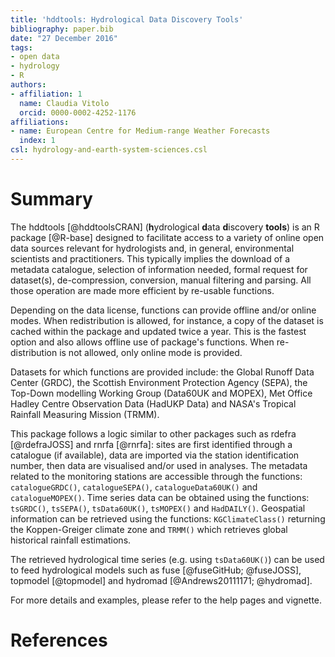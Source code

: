 ```yaml
---
title: 'hddtools: Hydrological Data Discovery Tools'
bibliography: paper.bib
date: "27 December 2016"
tags:
- open data
- hydrology
- R
authors:
- affiliation: 1
  name: Claudia Vitolo
  orcid: 0000-0002-4252-1176
affiliations:
- name: European Centre for Medium-range Weather Forecasts
  index: 1
csl: hydrology-and-earth-system-sciences.csl
---
```


# Summary

The hddtools [@hddtoolsCRAN] (**h**ydrological **d**ata **d**iscovery **tools**) is an R package [@R-base] designed to facilitate access to a variety of online open data sources relevant for hydrologists and, in general, environmental scientists and practitioners. This typically implies the download of a metadata catalogue, selection of information needed, formal request for dataset(s), de-compression, conversion, manual filtering and parsing. All those operation are made more efficient by re-usable functions. 

Depending on the data license, functions can provide offline and/or online modes. When redistribution is allowed, for instance, a copy of the dataset is cached within the package and updated twice a year. This is the fastest option and also allows offline use of package's functions. When re-distribution is not allowed, only online mode is provided.

Datasets for which functions are provided include: the Global Runoff Data Center (GRDC), the Scottish Environment Protection Agency (SEPA), the Top-Down modelling Working Group (Data60UK and MOPEX), Met Office Hadley Centre Observation Data (HadUKP Data) and NASA's Tropical Rainfall Measuring Mission (TRMM). 

This package follows a logic similar to other packages such as rdefra [@rdefraJOSS] and rnrfa [@rnrfa]: sites are first identified through a catalogue (if available), data are imported via the station identification number, then data are visualised and/or used in analyses. The metadata related to the monitoring stations are accessible through the functions: `catalogueGRDC()`, `catalogueSEPA()`, `catalogueData60UK()` and  `catalogueMOPEX()`. Time series data can be obtained using the functions: `tsGRDC()`, `tsSEPA()`, `tsData60UK()`, `tsMOPEX()` and `HadDAILY()`. Geospatial information can be retrieved using the functions: `KGClimateClass()` returning the Koppen-Greiger climate zone and `TRMM()` which retrieves global historical rainfall estimations.

The retrieved hydrological time series (e.g. using `tsData60UK()`) can be used to feed hydrological models such as fuse [@fuseGitHub; @fuseJOSS], topmodel [@topmodel] and hydromad [@Andrews20111171; @hydromad].

For more details and examples, please refer to the help pages and vignette.

# References

